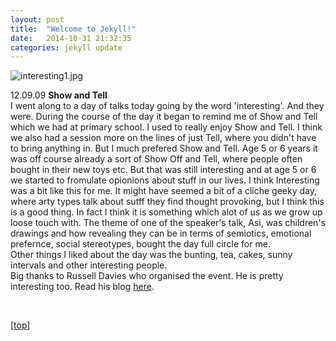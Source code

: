 ```yaml
---
layout: post
title:  "Welcome to Jekyll!"
date:   2014-10-31 21:32:35
categories: jekyll update
---
```

<p><p>

<img src="jpg/interesting1.jpg" alt="interesting1.jpg" />

<p>12.09.09 <strong>Show and Tell</strong>
<br>I went along to a day of talks today going by the word 'interesting'.  And they were.  During the course of the day it began to remind me of Show and Tell which we had at primary school.  I used to really enjoy Show and Tell.  I think we also had a session more on the lines of just Tell, where you didn't have to bring anything in.  But I much prefered Show and Tell.  Age 5 or 6 years it was off course already a sort of Show Off and Tell, where people often bought in their new toys etc.  But that was still interesting and at age 5 or 6 we started to fromulate opionions about stuff in our lives.  I think Interesting was a bit like this for me.  It might have seemed a bit of a cliche geeky day, where arty types talk about sutff they find thought provoking, but I think this is a good thing.  In fact I think it is something which alot of us as we grow up loose touch with.  The theme of one of the speaker's talk, Asi, was children's drawings and how revealing they can be in terms of semiotics, emotional prefernce, social stereotypes, bought the day full circle for me.
<br>Other things I liked about the day was the bunting, tea, cakes, sunny intervals and other interesting people.
<br>Big thanks to Russell Davies who organised the event.  He is pretty interesting too. Read his blog <a class="light-grey-link" href="http://russelldavies.typepad.com/" target="self">here</a>.
</p>

<br>
<p><a href="index.html">[top]</a><p>
<br>

